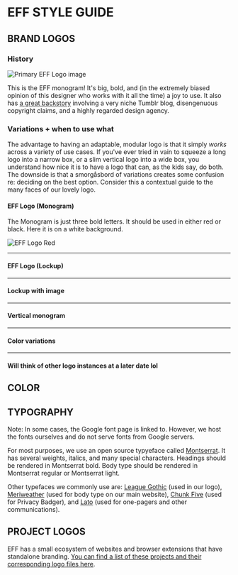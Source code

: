 # EFF STYLE GUIDE

## BRAND LOGOS
### History
![Primary EFF Logo image](EFF_primary_logo.jpg)

This is the EFF monogram! It's big, bold, and (in the extremely biased opinion of this designer who works with it all the time) a joy to use. It also has [a great backstory](https://www.eff.org/deeplinks/2018/07/effs-new-logo-member-shirt) involving a very niche Tumblr blog, disengenuous copyright claims, and a highly regarded design agency. 

### Variations + when to use what
The advantage to having an adaptable, modular logo is that it simply *works* across a variety of use cases. If you've ever tried in vain to squeeze a long logo into a narrow box, or a slim vertical logo into a wide box, you understand how nice it is to have a logo that can, as the kids say, do both. The downside is that a smorgåsbord of variations creates some confusion re: deciding on the best option. Consider this a contextual guide to the many faces of our lovely logo. 

#### EFF Logo (Monogram)

The Monogram is just three bold letters. It should be used in either red or black. Here it is on a white background.

![EFF Logo Red](https://www.eff.org/files/2018/06/14/eff_monogram-primary-red.png)

---
#### EFF Logo (Lockup)
---
#### Lockup with image
---
#### Vertical monogram
---
#### Color variations
---
#### Will think of other logo instances at a later date lol


## COLOR

## TYPOGRAPHY
Note: In some cases, the Google font page is linked to. However, we host the fonts ourselves and do not serve fonts from Google servers. 

For most purposes, we use an open source typyeface called [Montserrat](https://fonts.google.com/specimen/Montserrat). It has several weights, italics, and many special characters. Headings should be rendered in Montserrat bold. Body type should be rendered in Montserrat regular or Montserrat light.

Other typefaces we commonly use are: [League Gothic](https://www.theleagueofmoveabletype.com/league-gothic) (used in our logo), [Meriweather](https://fonts.google.com/specimen/Merriweather) (used for body type on our main website), [Chunk Five](https://www.fontsquirrel.com/fonts/chunkfive) (used for Privacy Badger), and [Lato](https://fonts.google.com/specimen/Lato) (used for one-pagers and other communications).

## PROJECT LOGOS
EFF has a small ecosystem of websites and browser extensions that have standalone branding. [You can find a list of these projects and their corresponding logo files here](https://github.com/EFForg/design/blob/master/logos/logos.md). 
